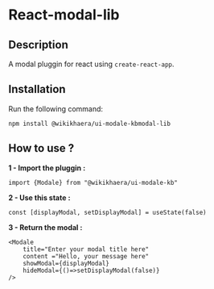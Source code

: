 # React-modal-lib 

## Description
A modal pluggin for react using `create-react-app`.

## Installation
Run the following command:

`npm install @wikikhaera/ui-modale-kbmodal-lib`


## How to use ?
**1 - Import the pluggin :**

`import {Modale} from "@wikikhaera/ui-modale-kb"`


**2 - Use this state :**

`const [displayModal, setDisplayModal] = useState(false)`


**3 - Return the modal :**
```
<Modale
    title="Enter your modal title here" 
    content ="Hello, your message here" 
    showModal={displayModal} 
    hideModal={()=>setDisplayModal(false)} 
/>
```



